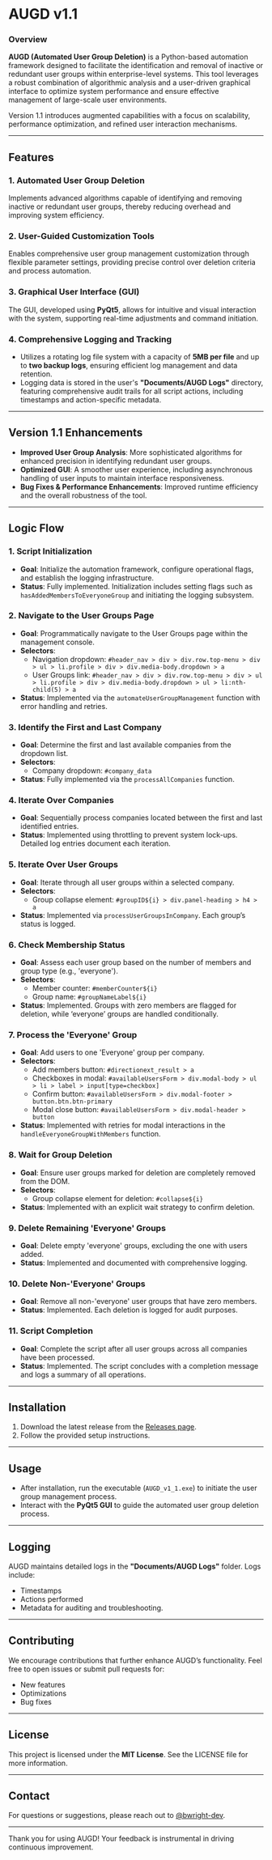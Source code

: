 # AUGD v1.1

### Overview

**AUGD (Automated User Group Deletion)** is a Python-based automation framework designed to facilitate the identification and removal of inactive or redundant user groups within enterprise-level systems. This tool leverages a robust combination of algorithmic analysis and a user-driven graphical interface to optimize system performance and ensure effective management of large-scale user environments.

Version 1.1 introduces augmented capabilities with a focus on scalability, performance optimization, and refined user interaction mechanisms.

---

## Features

### 1. Automated User Group Deletion
Implements advanced algorithms capable of identifying and removing inactive or redundant user groups, thereby reducing overhead and improving system efficiency.

### 2. User-Guided Customization Tools
Enables comprehensive user group management customization through flexible parameter settings, providing precise control over deletion criteria and process automation.

### 3. Graphical User Interface (GUI)
The GUI, developed using **PyQt5**, allows for intuitive and visual interaction with the system, supporting real-time adjustments and command initiation.

### 4. Comprehensive Logging and Tracking
- Utilizes a rotating log file system with a capacity of **5MB per file** and up to **two backup logs**, ensuring efficient log management and data retention.
- Logging data is stored in the user's **"Documents/AUGD Logs"** directory, featuring comprehensive audit trails for all script actions, including timestamps and action-specific metadata.

---

## Version 1.1 Enhancements

- **Improved User Group Analysis**: More sophisticated algorithms for enhanced precision in identifying redundant user groups.
- **Optimized GUI**: A smoother user experience, including asynchronous handling of user inputs to maintain interface responsiveness.
- **Bug Fixes & Performance Enhancements**: Improved runtime efficiency and the overall robustness of the tool.

---

## Logic Flow

### 1. Script Initialization

- **Goal**: Initialize the automation framework, configure operational flags, and establish the logging infrastructure.
- **Status**: Fully implemented. Initialization includes setting flags such as `hasAddedMembersToEveryoneGroup` and initiating the logging subsystem.

### 2. Navigate to the User Groups Page

- **Goal**: Programmatically navigate to the User Groups page within the management console.
- **Selectors**:
  - Navigation dropdown: `#header_nav > div > div.row.top-menu > div > ul > li.profile > div > div.media-body.dropdown > a`
  - User Groups link: `#header_nav > div > div.row.top-menu > div > ul > li.profile > div > div.media-body.dropdown > ul > li:nth-child(5) > a`
- **Status**: Implemented via the `automateUserGroupManagement` function with error handling and retries. 

### 3. Identify the First and Last Company

- **Goal**: Determine the first and last available companies from the dropdown list.
- **Selectors**:
  - Company dropdown: `#company_data`
- **Status**: Fully implemented via the `processAllCompanies` function.

### 4. Iterate Over Companies

- **Goal**: Sequentially process companies located between the first and last identified entries.
- **Status**: Implemented using throttling to prevent system lock-ups. Detailed log entries document each iteration.

### 5. Iterate Over User Groups

- **Goal**: Iterate through all user groups within a selected company.
- **Selectors**:
  - Group collapse element: `#groupID${i} > div.panel-heading > h4 > a`
- **Status**: Implemented via `processUserGroupsInCompany`. Each group’s status is logged.

### 6. Check Membership Status

- **Goal**: Assess each user group based on the number of members and group type (e.g., 'everyone').
- **Selectors**:
  - Member counter: `#memberCounter${i}`
  - Group name: `#groupNameLabel${i}`
- **Status**: Implemented. Groups with zero members are flagged for deletion, while ‘everyone’ groups are handled conditionally.

### 7. Process the 'Everyone' Group

- **Goal**: Add users to one 'Everyone' group per company.
- **Selectors**:
  - Add members button: `#directionext_result > a`
  - Checkboxes in modal: `#availableUsersForm > div.modal-body > ul > li > label > input[type=checkbox]`
  - Confirm button: `#availableUsersForm > div.modal-footer > button.btn.btn-primary`
  - Modal close button: `#availableUsersForm > div.modal-header > button`
- **Status**: Implemented with retries for modal interactions in the `handleEveryoneGroupWithMembers` function.

### 8. Wait for Group Deletion

- **Goal**: Ensure user groups marked for deletion are completely removed from the DOM.
- **Selectors**:
  - Group collapse element for deletion: `#collapse${i}`
- **Status**: Implemented with an explicit wait strategy to confirm deletion.

### 9. Delete Remaining 'Everyone' Groups

- **Goal**: Delete empty 'everyone' groups, excluding the one with users added.
- **Status**: Implemented and documented with comprehensive logging.

### 10. Delete Non-'Everyone' Groups

- **Goal**: Remove all non-'everyone' user groups that have zero members.
- **Status**: Implemented. Each deletion is logged for audit purposes.

### 11. Script Completion

- **Goal**: Complete the script after all user groups across all companies have been processed.
- **Status**: Implemented. The script concludes with a completion message and logs a summary of all operations.

---

## Installation

1. Download the latest release from the [Releases page](https://github.com/bwright-dev/AUGD/releases).
2. Follow the provided setup instructions.

---

## Usage

- After installation, run the executable (`AUGD_v1_1.exe`) to initiate the user group management process.
- Interact with the **PyQt5 GUI** to guide the automated user group deletion process.

---

## Logging

AUGD maintains detailed logs in the **"Documents/AUGD Logs"** folder. Logs include:
- Timestamps
- Actions performed
- Metadata for auditing and troubleshooting.

---

## Contributing

We encourage contributions that further enhance AUGD’s functionality. Feel free to open issues or submit pull requests for:
- New features
- Optimizations
- Bug fixes

---

## License

This project is licensed under the **MIT License**. See the LICENSE file for more information.

---

## Contact

For questions or suggestions, please reach out to [@bwright-dev](https://github.com/bwright-dev).

---

Thank you for using AUGD! Your feedback is instrumental in driving continuous improvement.
